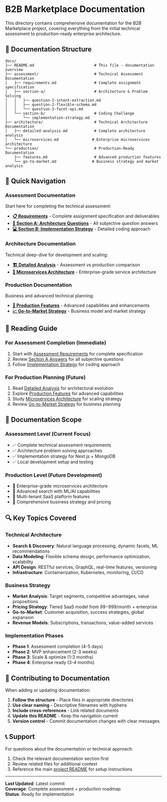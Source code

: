 # B2B Marketplace Documentation

This directory contains comprehensive documentation for the B2B Marketplace project, covering everything from the initial technical assessment to production-ready enterprise architecture.

## 📁 Documentation Structure

```
docs/
├── README.md                           # This file - documentation overview
├── assessment/                         # Technical Assessment Documentation
│   ├── requirements.md                 # Complete assignment specification
│   ├── section-a/                      # Architecture & Problem Solving
│   │   ├── question-1-intent-extraction.md
│   │   ├── question-2-flexible-schema.md
│   │   └── question-3-facet-api.md
│   └── section-b/                      # Coding Challenge
│       └── implementation-strategy.md
├── architecture/                       # Technical Architecture Documentation
│   ├── detailed-analysis.md            # Complete architecture analysis
│   └── microservices.md               # Enterprise microservices architecture
└── production/                         # Production-Ready Documentation
    ├── features.md                     # Advanced production features
    └── go-to-market.md                # Business strategy and market analysis
```

## 🎯 Quick Navigation

### Assessment Documentation
Start here for completing the technical assessment:

- **[📋 Requirements](./assessment/requirements.md)** - Complete assignment specification and deliverables
- **[🧠 Section A: Architecture Questions](./assessment/section-a/)** - All subjective question answers
- **[💻 Section B: Implementation Strategy](./assessment/section-b/implementation-strategy.md)** - Detailed coding approach

### Architecture Documentation
Technical deep-dive for development and scaling:

- **[🏗️ Detailed Analysis](./architecture/detailed-analysis.md)** - Assessment vs production comparison
- **[🔧 Microservices Architecture](./architecture/microservices.md)** - Enterprise-grade service architecture

### Production Documentation
Business and advanced technical planning:

- **[🚀 Production Features](./production/features.md)** - Advanced capabilities and enhancements
- **[📈 Go-to-Market Strategy](./production/go-to-market.md)** - Business model and market strategy

## 📖 Reading Guide

### For Assessment Completion (Immediate)
1. Start with [Assessment Requirements](./assessment/requirements.md) for complete specification
2. Review [Section A Answers](./assessment/section-a/) for all subjective questions
3. Follow [Implementation Strategy](./assessment/section-b/implementation-strategy.md) for coding approach

### For Production Planning (Future)
1. Read [Detailed Analysis](./architecture/detailed-analysis.md) for architectural evolution
2. Explore [Production Features](./production/features.md) for advanced capabilities
3. Study [Microservices Architecture](./architecture/microservices.md) for scaling strategy
4. Review [Go-to-Market Strategy](./production/go-to-market.md) for business planning

## 🎯 Documentation Scope

### Assessment Level (Current Focus)
- ✅ Complete technical assessment requirements
- ✅ Architecture problem solving approaches
- ✅ Implementation strategy for Next.js + MongoDB
- ✅ Local development setup and testing

### Production Level (Future Development)
- 🚀 Enterprise-grade microservices architecture
- 🚀 Advanced search with ML/AI capabilities
- 🚀 Multi-tenant SaaS platform features
- 🚀 Comprehensive business strategy and pricing

## 🔍 Key Topics Covered

### Technical Architecture
- **Search & Discovery**: Natural language processing, dynamic facets, ML recommendations
- **Data Modeling**: Flexible schema design, performance optimization, scalability
- **API Design**: RESTful services, GraphQL, real-time features, versioning
- **Infrastructure**: Containerization, Kubernetes, monitoring, CI/CD

### Business Strategy
- **Market Analysis**: Target segments, competitive advantages, value propositions
- **Pricing Strategy**: Tiered SaaS model from $99-$999/month + enterprise
- **Go-to-Market**: Customer acquisition, success strategies, global expansion
- **Revenue Models**: Subscriptions, transactions, value-added services

### Implementation Phases
- **Phase 1**: Assessment completion (4-5 days)
- **Phase 2**: MVP enhancement (2-3 weeks) 
- **Phase 3**: Scale & optimize (1-2 months)
- **Phase 4**: Enterprise ready (3-4 months)

## 🤝 Contributing to Documentation

When adding or updating documentation:

1. **Follow the structure** - Place files in appropriate directories
2. **Use clear naming** - Descriptive filenames with hyphens
3. **Include cross-references** - Link related documents
4. **Update this README** - Keep the navigation current
5. **Version control** - Commit documentation changes with clear messages

## 📞 Support

For questions about the documentation or technical approach:

1. Check the relevant documentation section first
2. Review related files for additional context
3. Reference the main [project README](../README.md) for setup instructions

---

**Last Updated**: Latest commit  
**Coverage**: Complete assessment + production roadmap  
**Status**: Ready for implementation 